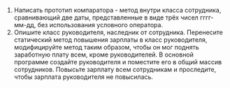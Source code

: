 1. Написать прототип компаратора - метод внутри класса сотрудника, 
сравнивающий две даты, представленные в виде трёх чисел гггг-мм-дд, 
без использования условного оператора.
2. Опишите класс руководителя, наследник от сотрудника. Перенесите 
статический метод повышения зарплаты в класс руководителя, модифицируйте 
метод таким образом, чтобы он мог поднять заработную плату всем, кроме руководителей.
В основной программе создайте руководителя и поместите его в общий массив сотрудников. 
Повысьте зарплату всем сотрудникам и проследите, чтобы зарплата руководителя не повысилась.